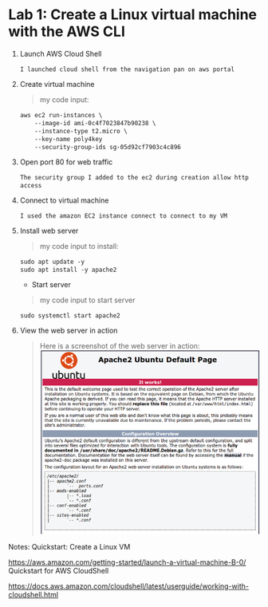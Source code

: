 # Lab 1: Create a Linux virtual machine with the AWS CLI


1. Launch AWS Cloud Shell

    ```
    I launched cloud shell from the navigation pan on aws portal
    ```

2. Create virtual machine

    > my code input:
    ```
    aws ec2 run-instances \
        --image-id ami-0c4f7023847b90238 \
        --instance-type t2.micro \
        --key-name poly4key
        --security-group-ids sg-05d92cf7903c4c896
    ```
3. Open port 80 for web traffic
    ```
    The security group I added to the ec2 during creation allow http access
    ```
4. Connect to virtual machine
    ```
    I used the amazon EC2 instance connect to connect to my VM
    ```
5. Install web server   
    >my code input to install:
    ```
    sudo apt update -y
    sudo apt install -y apache2
    ```
    * Start server

    >my code input to start server
    ```
    sudo systemctl start apache2
    ```
6. View the web server in action
    > Here is a screenshot of the web server in action:
    ![apache web server](images/apache.png)


Notes:
Quickstart: Create a Linux VM

https://aws.amazon.com/getting-started/launch-a-virtual-machine-B-0/
Quickstart for AWS CloudShell

https://docs.aws.amazon.com/cloudshell/latest/userguide/working-with-cloudshell.html